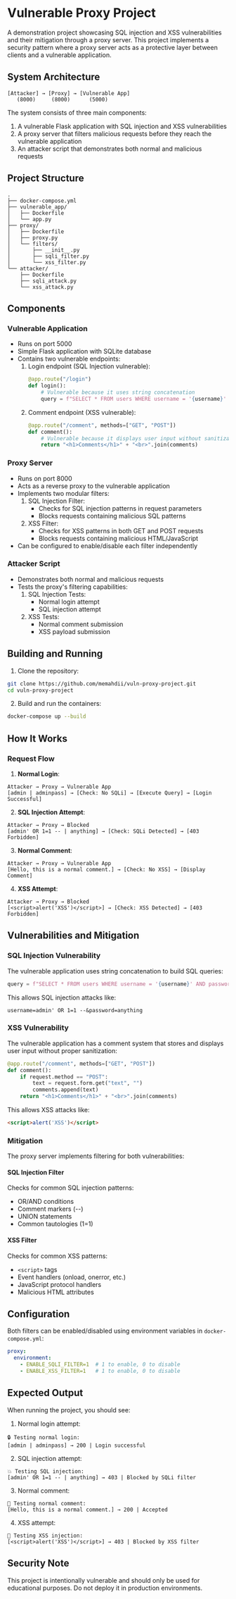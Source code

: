 # Vulnerable Proxy Project

A demonstration project showcasing SQL injection and XSS vulnerabilities and their mitigation through a proxy server. This project implements a security pattern where a proxy server acts as a protective layer between clients and a vulnerable application.

## System Architecture

```
[Attacker] → [Proxy] → [Vulnerable App]
   (8000)     (8000)      (5000)
```

The system consists of three main components:

1. A vulnerable Flask application with SQL injection and XSS vulnerabilities
2. A proxy server that filters malicious requests before they reach the vulnerable application
3. An attacker script that demonstrates both normal and malicious requests

## Project Structure

```
.
├── docker-compose.yml
├── vulnerable_app/
│   ├── Dockerfile
│   └── app.py
├── proxy/
│   ├── Dockerfile
│   ├── proxy.py
│   └── filters/
│       ├── __init__.py
│       ├── sqli_filter.py
│       └── xss_filter.py
└── attacker/
    ├── Dockerfile
    ├── sqli_attack.py
    └── xss_attack.py
```

## Components

### Vulnerable Application
- Runs on port 5000
- Simple Flask application with SQLite database
- Contains two vulnerable endpoints:
  1. Login endpoint (SQL Injection vulnerable):
     ```python
     @app.route("/login")
     def login():
         # Vulnerable because it uses string concatenation
         query = f"SELECT * FROM users WHERE username = '{username}' AND password = '{password}'"
     ```
  2. Comment endpoint (XSS vulnerable):
     ```python
     @app.route("/comment", methods=["GET", "POST"])
     def comment():
         # Vulnerable because it displays user input without sanitization
         return "<h1>Comments</h1>" + "<br>".join(comments)
     ```

### Proxy Server
- Runs on port 8000
- Acts as a reverse proxy to the vulnerable application
- Implements two modular filters:
  1. SQL Injection Filter:
     - Checks for SQL injection patterns in request parameters
     - Blocks requests containing malicious SQL patterns
  2. XSS Filter:
     - Checks for XSS patterns in both GET and POST requests
     - Blocks requests containing malicious HTML/JavaScript
- Can be configured to enable/disable each filter independently

### Attacker Script
- Demonstrates both normal and malicious requests
- Tests the proxy's filtering capabilities:
  1. SQL Injection Tests:
     - Normal login attempt
     - SQL injection attempt
  2. XSS Tests:
     - Normal comment submission
     - XSS payload submission

## Building and Running

1. Clone the repository:
```bash
git clone https://github.com/memahdii/vuln-proxy-project.git
cd vuln-proxy-project
```

2. Build and run the containers:
```bash
docker-compose up --build
```

## How It Works

### Request Flow

1. **Normal Login**:
```
Attacker → Proxy → Vulnerable App
[admin | adminpass] → [Check: No SQLi] → [Execute Query] → [Login Successful]
```

2. **SQL Injection Attempt**:
```
Attacker → Proxy → Blocked
[admin' OR 1=1 -- | anything] → [Check: SQLi Detected] → [403 Forbidden]
```

3. **Normal Comment**:
```
Attacker → Proxy → Vulnerable App
[Hello, this is a normal comment.] → [Check: No XSS] → [Display Comment]
```

4. **XSS Attempt**:
```
Attacker → Proxy → Blocked
[<script>alert('XSS')</script>] → [Check: XSS Detected] → [403 Forbidden]
```

## Vulnerabilities and Mitigation

### SQL Injection Vulnerability
The vulnerable application uses string concatenation to build SQL queries:
```python
query = f"SELECT * FROM users WHERE username = '{username}' AND password = '{password}'"
```

This allows SQL injection attacks like:
```
username=admin' OR 1=1 --&password=anything
```

### XSS Vulnerability
The vulnerable application has a comment system that stores and displays user input without proper sanitization:
```python
@app.route("/comment", methods=["GET", "POST"])
def comment():
    if request.method == "POST":
        text = request.form.get("text", "")
        comments.append(text)
    return "<h1>Comments</h1>" + "<br>".join(comments)
```

This allows XSS attacks like:
```html
<script>alert('XSS')</script>
```

### Mitigation
The proxy server implements filtering for both vulnerabilities:

#### SQL Injection Filter
Checks for common SQL injection patterns:
- OR/AND conditions
- Comment markers (--)
- UNION statements
- Common tautologies (1=1)

#### XSS Filter
Checks for common XSS patterns:
- `<script>` tags
- Event handlers (onload, onerror, etc.)
- JavaScript protocol handlers
- Malicious HTML attributes

## Configuration

Both filters can be enabled/disabled using environment variables in `docker-compose.yml`:

```yaml
proxy:
  environment:
    - ENABLE_SQLI_FILTER=1  # 1 to enable, 0 to disable
    - ENABLE_XSS_FILTER=1   # 1 to enable, 0 to disable
```

## Expected Output

When running the project, you should see:

1. Normal login attempt:
```
🔒 Testing normal login:
[admin | adminpass] → 200 | Login successful
```

2. SQL injection attempt:
```
💥 Testing SQL injection:
[admin' OR 1=1 -- | anything] → 403 | Blocked by SQLi filter
```

3. Normal comment:
```
🧪 Testing normal comment:
[Hello, this is a normal comment.] → 200 | Accepted
```

4. XSS attempt:
```
🧪 Testing XSS injection:
[<script>alert('XSS')</script>] → 403 | Blocked by XSS filter
```

## Security Note

This project is intentionally vulnerable and should only be used for educational purposes. Do not deploy it in production environments.
